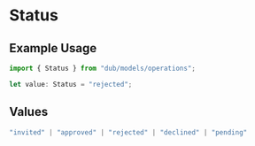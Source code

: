 # Status

## Example Usage

```typescript
import { Status } from "dub/models/operations";

let value: Status = "rejected";
```

## Values

```typescript
"invited" | "approved" | "rejected" | "declined" | "pending"
```